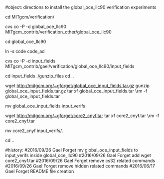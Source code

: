 
#object: directions to install the global_oce_llc90 verification experiments

cd MITgcm/verification/ 

cvs co -P -d global_oce_llc90 MITgcm_contrib/verification_other/global_oce_llc90

cd global_oce_llc90

ln -s code code_ad

cvs co -P -d input_fields MITgcm_contrib/gael/verification/global_oce_llc90/input_fields

cd input_fields
./gunzip_files
cd ..

wget http://mitgcm.org/~gforget/global_oce_input_fields.tar.gz
gunzip global_oce_input_fields.tar.gz
tar xf global_oce_input_fields.tar
\rm -f global_oce_input_fields.tar

mv global_oce_input_fields input_verifs

wget http://mitgcm.org/~gforget/core2_cnyf.tar
tar xf core2_cnyf.tar
\rm -f core2_cnyf.tar

mv core2_cnyf input_verifs/.

cd ..

#history:
#2016/09/26   Gael Forget         mv global_oce_input_fields to input_verifs inside global_oce_llc90
#2016/09/26   Gael Forget         add wget core2_cnyf.tar
#2016/09/26   Gael Forget         remove cs32 related commands
#2016/09/26   Gael Forget         remove hidden related commands
#2016/06/17   Gael Forget         README file creation

